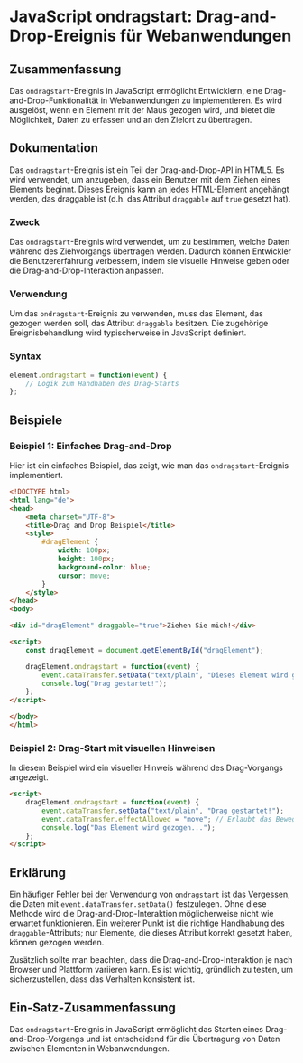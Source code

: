 <!--
Meta Description: # JavaScript ondragstart: Drag-and-Drop-Ereignis für Webanwendungen ## Zusammenfassung Das `ondragstart`-Ereignis in JavaScript ermöglicht Entwicklern...
Meta Keywords: das, drag, ondragstart, die, drop
-->

# JavaScript ondragstart: Drag-and-Drop-Ereignis für Webanwendungen

## Zusammenfassung
Das `ondragstart`-Ereignis in JavaScript ermöglicht Entwicklern, eine Drag-and-Drop-Funktionalität in Webanwendungen zu implementieren. Es wird ausgelöst, wenn ein Element mit der Maus gezogen wird, und bietet die Möglichkeit, Daten zu erfassen und an den Zielort zu übertragen.

## Dokumentation
Das `ondragstart`-Ereignis ist ein Teil der Drag-and-Drop-API in HTML5. Es wird verwendet, um anzugeben, dass ein Benutzer mit dem Ziehen eines Elements beginnt. Dieses Ereignis kann an jedes HTML-Element angehängt werden, das draggable ist (d.h. das Attribut `draggable` auf `true` gesetzt hat).

### Zweck
Das `ondragstart`-Ereignis wird verwendet, um zu bestimmen, welche Daten während des Ziehvorgangs übertragen werden. Dadurch können Entwickler die Benutzererfahrung verbessern, indem sie visuelle Hinweise geben oder die Drag-and-Drop-Interaktion anpassen.

### Verwendung
Um das `ondragstart`-Ereignis zu verwenden, muss das Element, das gezogen werden soll, das Attribut `draggable` besitzen. Die zugehörige Ereignisbehandlung wird typischerweise in JavaScript definiert.

### Syntax
```javascript
element.ondragstart = function(event) {
    // Logik zum Handhaben des Drag-Starts
};
```

## Beispiele
### Beispiel 1: Einfaches Drag-and-Drop
Hier ist ein einfaches Beispiel, das zeigt, wie man das `ondragstart`-Ereignis implementiert.

```html
<!DOCTYPE html>
<html lang="de">
<head>
    <meta charset="UTF-8">
    <title>Drag and Drop Beispiel</title>
    <style>
        #dragElement {
            width: 100px;
            height: 100px;
            background-color: blue;
            cursor: move;
        }
    </style>
</head>
<body>

<div id="dragElement" draggable="true">Ziehen Sie mich!</div>

<script>
    const dragElement = document.getElementById("dragElement");

    dragElement.ondragstart = function(event) {
        event.dataTransfer.setData("text/plain", "Dieses Element wird gezogen.");
        console.log("Drag gestartet!");
    };
</script>

</body>
</html>
```

### Beispiel 2: Drag-Start mit visuellen Hinweisen
In diesem Beispiel wird ein visueller Hinweis während des Drag-Vorgangs angezeigt.

```html
<script>
    dragElement.ondragstart = function(event) {
        event.dataTransfer.setData("text/plain", "Drag gestartet!");
        event.dataTransfer.effectAllowed = "move"; // Erlaubt das Bewegen des Elements
        console.log("Das Element wird gezogen...");
    };
</script>
```

## Erklärung
Ein häufiger Fehler bei der Verwendung von `ondragstart` ist das Vergessen, die Daten mit `event.dataTransfer.setData()` festzulegen. Ohne diese Methode wird die Drag-and-Drop-Interaktion möglicherweise nicht wie erwartet funktionieren. Ein weiterer Punkt ist die richtige Handhabung des `draggable`-Attributs; nur Elemente, die dieses Attribut korrekt gesetzt haben, können gezogen werden.

Zusätzlich sollte man beachten, dass die Drag-and-Drop-Interaktion je nach Browser und Plattform variieren kann. Es ist wichtig, gründlich zu testen, um sicherzustellen, dass das Verhalten konsistent ist.

## Ein-Satz-Zusammenfassung
Das `ondragstart`-Ereignis in JavaScript ermöglicht das Starten eines Drag-and-Drop-Vorgangs und ist entscheidend für die Übertragung von Daten zwischen Elementen in Webanwendungen.